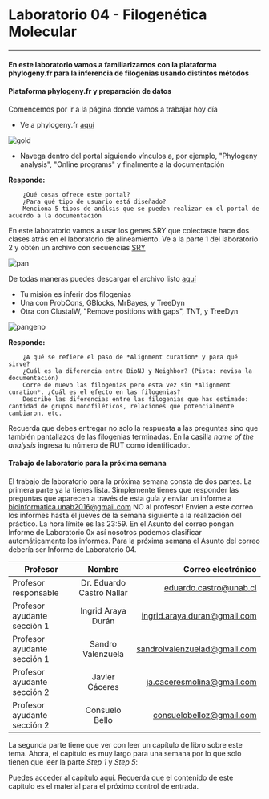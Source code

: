 # Laboratorio 04 - Filogenética Molecular
-------------------------

#### En este laboratorio vamos a familiarizarnos con la plataforma phylogeny.fr para la inferencia de filogenias usando distintos métodos

#### Plataforma phylogeny.fr y preparación de datos

Comencemos por ir a la página donde vamos a trabajar hoy día

- Ve a phylogeny.fr [aquí](http://www.phylogeny.fr/index.cgi)

![gold](https://raw.githubusercontent.com/bioinf-biotec/labs_bioinf/master/phylofr.png)

- Navega dentro del portal siguiendo vínculos a, por ejemplo, "Phylogeny analysis", "Online programs" y finalmente a la documentación

**Responde:**  
		
		¿Qué cosas ofrece este portal? 
		¿Para qué tipo de usuario está diseñado?
		Menciona 5 tipos de análsis que se pueden realizar en el portal de acuerdo a la documentación

En este laboratorio vamos a usar los genes SRY que colectaste hace dos clases atrás en el laboratorio de alineamiento. Ve a la parte 1 del laboratorio 2 y obtén un archivo con secuencias [SRY](https://github.com/bioinf-biotec/labs_bioinf/blob/master/lab02.md)

![pan](https://raw.githubusercontent.com/bioinf-biotec/labs_bioinf/master/glab2.png)

De todas maneras puedes descargar el archivo listo [aquí](https://github.com/bioinf-biotec/labs_bioinf/blob/master/primers.fasta)

- Tu misión es inferir dos filogenias
- Una con ProbCons, GBlocks, MrBayes, y TreeDyn
- Otra con ClustalW, "Remove positions with gaps", TNT, y TreeDyn

![pangeno](https://raw.githubusercontent.com/bioinf-biotec/labs_bioinf/master/alacarte.png)

**Responde:**  
		
		¿A qué se refiere el paso de *Alignment curation* y para qué sirve?
		¿Cuál es la diferencia entre BioNJ y Neighbor? (Pista: revisa la documentación)
		Corre de nuevo las filogenias pero esta vez sin *Alignment curation*. ¿Cuál es el efecto en las filogenias?
		Describe las diferencias entre las filogenias que has estimado: cantidad de grupos monofiléticos, relaciones que potencialmente cambiaron, etc.
		
Recuerda que debes entregar no solo la respuesta a las preguntas sino que también pantallazos de las filogenias terminadas. En la casilla *name of the analysis* ingresa tu número de RUT como identificador.

#### Trabajo de laboratorio para la próxima semana

El trabajo de laboratorio para la próxima semana consta de dos partes. La primera parte ya la tienes lista. Simplemente tienes que responder las preguntas que aparecen a través de esta guía y enviar un informe a <bioinformatica.unab2016@gmail.com> NO al profesor! Envien a este correo los informes hasta el jueves de la semana siguiente a la realización del práctico. La hora límite es las 23:59.
En el Asunto del correo pongan Informe de Laboratorio 0x así nosotros podemos clasificar automáticamente los informes. Para la próxima semana el Asunto del correo debería ser Informe de Laboratorio 04.

|**Profesor**|**Nombre**|**Correo electrónico**|  
| ------------- |:-------------:| -----:|
|Profesor responsable | Dr. Eduardo Castro Nallar |eduardo.castro@unab.cl|  
|Profesor ayudante sección 1  | Ingrid Araya Durán |ingrid.araya.duran@gmail.com|  
|Profesor ayudante sección 1  |Sandro Valenzuela | sandrolvalenzuelad@gmail.com|  
|Profesor ayudante sección 2  |Javier Cáceres | ja.caceresmolina@gmail.com|  
|Profesor ayudante sección 2  |Consuelo Bello | consuelobelloz@gmail.com|  

La segunda parte tiene que ver con leer un capítulo de libro sobre este tema. Ahora, el capítulo es muy largo para una semana por lo que solo tienen que leer la parte *Step 1* y *Step 5*:  

Puedes acceder al capítulo [aquí](https://github.com/bioinf-biotec/labs_bioinf/raw/master/williams2014.pdf). Recuerda que el contenido de este capítulo es el material para el próximo control de entrada.


